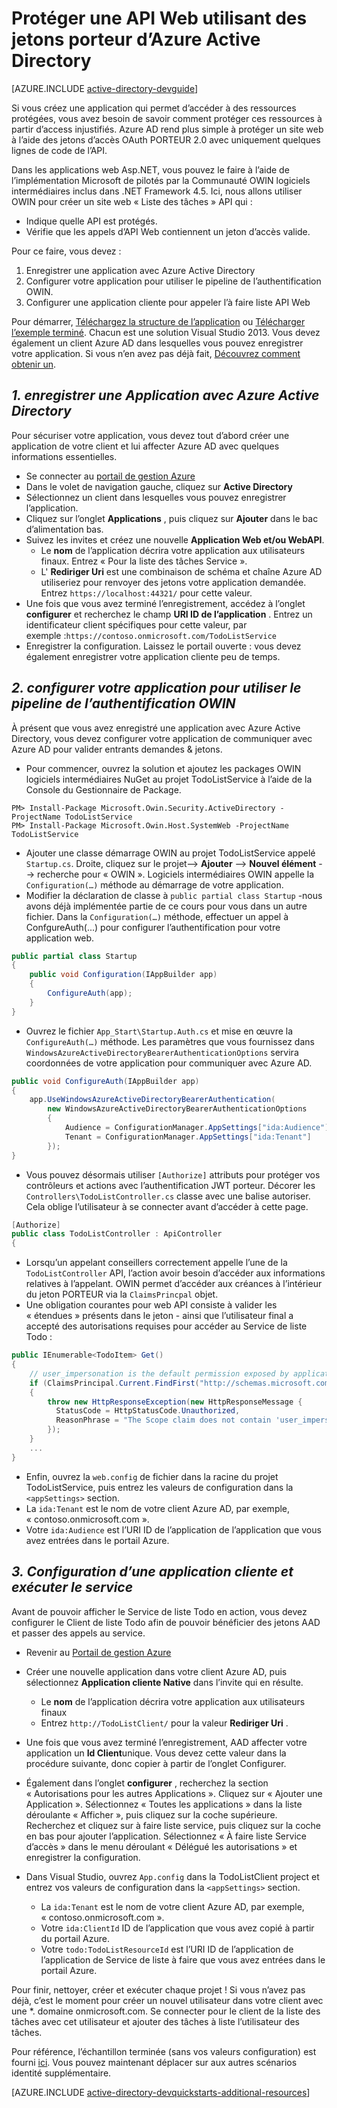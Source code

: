 <properties
    pageTitle="Azure AD .NET mise en route | Microsoft Azure"
    description="Découvrez comment créer une API Web MVC .NET qui s’intègre à Azure AD pour l’authentification et d’autorisation."
    services="active-directory"
    documentationCenter=".net"
    authors="dstrockis"
    manager="mbaldwin"
    editor=""/>

<tags
    ms.service="active-directory"
    ms.workload="identity"
    ms.tgt_pltfrm="na"
    ms.devlang="dotnet"
    ms.topic="article"
    ms.date="09/16/2016"
    ms.author="dastrock"/>


# <a name="protect-a-web-api-using-bearer-tokens-from-azure-ad"></a>Protéger une API Web utilisant des jetons porteur d’Azure Active Directory

[AZURE.INCLUDE [active-directory-devguide](../../includes/active-directory-devguide.md)]

Si vous créez une application qui permet d’accéder à des ressources protégées, vous avez besoin de savoir comment protéger ces ressources à partir d’access injustifiés.
Azure AD rend plus simple à protéger un site web à l’aide des jetons d’accès OAuth PORTEUR 2.0 avec uniquement quelques lignes de code de l’API.

Dans les applications web Asp.NET, vous pouvez le faire à l’aide de l’implémentation Microsoft de pilotés par la Communauté OWIN logiciels intermédiaires inclus dans .NET Framework 4.5.  Ici, nous allons utiliser OWIN pour créer un site web « Liste des tâches » API qui :
-   Indique quelle API est protégés.
-   Vérifie que les appels d’API Web contiennent un jeton d’accès valide.

Pour ce faire, vous devez :

1. Enregistrer une application avec Azure Active Directory
2. Configurer votre application pour utiliser le pipeline de l’authentification OWIN.
3. Configurer une application cliente pour appeler l’à faire liste API Web

Pour démarrer, [Téléchargez la structure de l’application](https://github.com/AzureADQuickStarts/WebAPI-Bearer-DotNet/archive/skeleton.zip) ou [Télécharger l’exemple terminé](https://github.com/AzureADQuickStarts/WebAPI-Bearer-DotNet/archive/complete.zip).  Chacun est une solution Visual Studio 2013.  Vous devez également un client Azure AD dans lesquelles vous pouvez enregistrer votre application.  Si vous n’en avez pas déjà fait, [Découvrez comment obtenir un](active-directory-howto-tenant.md).


## <a name="1--register-an-application-with-azure-ad"></a>*1. enregistrer une Application avec Azure Active Directory*
Pour sécuriser votre application, vous devez tout d’abord créer une application de votre client et lui affecter Azure AD avec quelques informations essentielles.

-   Se connecter au [portail de gestion Azure](https://manage.windowsazure.com)
-   Dans le volet de navigation gauche, cliquez sur **Active Directory**
-   Sélectionnez un client dans lesquelles vous pouvez enregistrer l’application.
-   Cliquez sur l’onglet **Applications** , puis cliquez sur **Ajouter** dans le bac d’alimentation bas.
-   Suivez les invites et créez une nouvelle **Application Web et/ou WebAPI**.
    -   Le **nom** de l’application décrira votre application aux utilisateurs finaux.  Entrez « Pour la liste des tâches Service ».
    -   L' **Rediriger Uri** est une combinaison de schéma et chaîne Azure AD utiliseriez pour renvoyer des jetons votre application demandée. Entrez `https://localhost:44321/` pour cette valeur.
-   Une fois que vous avez terminé l’enregistrement, accédez à l’onglet **configurer** et recherchez le champ **URI ID de l’application** .  Entrez un identificateur client spécifiques pour cette valeur, par exemple :`https://contoso.onmicrosoft.com/TodoListService`
- Enregistrer la configuration.  Laissez le portail ouverte : vous devez également enregistrer votre application cliente peu de temps.

## <a name="2-set-up-your-app-to-use-the-owin-authentication-pipeline"></a>*2. configurer votre application pour utiliser le pipeline de l’authentification OWIN*

À présent que vous avez enregistré une application avec Azure Active Directory, vous devez configurer votre application de communiquer avec Azure AD pour valider entrants demandes & jetons.

-   Pour commencer, ouvrez la solution et ajoutez les packages OWIN logiciels intermédiaires NuGet au projet TodoListService à l’aide de la Console du Gestionnaire de Package.

```
PM> Install-Package Microsoft.Owin.Security.ActiveDirectory -ProjectName TodoListService
PM> Install-Package Microsoft.Owin.Host.SystemWeb -ProjectName TodoListService
```

-   Ajouter une classe démarrage OWIN au projet TodoListService appelé `Startup.cs`.  Droite, cliquez sur le projet--> **Ajouter** --> **Nouvel élément** --> recherche pour « OWIN ».  Logiciels intermédiaires OWIN appelle la `Configuration(…)` méthode au démarrage de votre application.
-   Modifier la déclaration de classe à `public partial class Startup` -nous avons déjà implémentée partie de ce cours pour vous dans un autre fichier.  Dans la `Configuration(…)` méthode, effectuer un appel à ConfgureAuth(...) pour configurer l’authentification pour votre application web.

```C#
public partial class Startup
{
    public void Configuration(IAppBuilder app)
    {
        ConfigureAuth(app);
    }
}
```

-   Ouvrez le fichier `App_Start\Startup.Auth.cs` et mise en œuvre la `ConfigureAuth(…)` méthode.  Les paramètres que vous fournissez dans `WindowsAzureActiveDirectoryBearerAuthenticationOptions` servira coordonnées de votre application pour communiquer avec Azure AD.

```C#
public void ConfigureAuth(IAppBuilder app)
{
    app.UseWindowsAzureActiveDirectoryBearerAuthentication(
        new WindowsAzureActiveDirectoryBearerAuthenticationOptions
        {
            Audience = ConfigurationManager.AppSettings["ida:Audience"],
            Tenant = ConfigurationManager.AppSettings["ida:Tenant"]
        });
}
```

-   Vous pouvez désormais utiliser `[Authorize]` attributs pour protéger vos contrôleurs et actions avec l’authentification JWT porteur.  Décorer les `Controllers\TodoListController.cs` classe avec une balise autoriser.  Cela oblige l’utilisateur à se connecter avant d’accéder à cette page.

```C#
[Authorize]
public class TodoListController : ApiController
{
```

- Lorsqu’un appelant conseillers correctement appelle l’une de la `TodoListController` API, l’action avoir besoin d’accéder aux informations relatives à l’appelant.  OWIN permet d’accéder aux créances à l’intérieur du jeton PORTEUR via la `ClaimsPrincpal` objet.  
- Une obligation courantes pour web API consiste à valider les « étendues » présents dans le jeton - ainsi que l’utilisateur final a accepté des autorisations requises pour accéder au Service de liste Todo :

```C#
public IEnumerable<TodoItem> Get()
{
    // user_impersonation is the default permission exposed by applications in AAD
    if (ClaimsPrincipal.Current.FindFirst("http://schemas.microsoft.com/identity/claims/scope").Value != "user_impersonation")
    {
        throw new HttpResponseException(new HttpResponseMessage {
          StatusCode = HttpStatusCode.Unauthorized,
          ReasonPhrase = "The Scope claim does not contain 'user_impersonation' or scope claim not found"
        });
    }
    ...
}
```

-   Enfin, ouvrez la `web.config` de fichier dans la racine du projet TodoListService, puis entrez les valeurs de configuration dans la `<appSettings>` section.
  - La `ida:Tenant` est le nom de votre client Azure AD, par exemple, « contoso.onmicrosoft.com ».
  - Votre `ida:Audience` est l’URI ID de l’application de l’application que vous avez entrées dans le portail Azure.

## <a name="3--configure-a-client-application--run-the-service"></a>*3. Configuration d’une application cliente et exécuter le service*
Avant de pouvoir afficher le Service de liste Todo en action, vous devez configurer le Client de liste Todo afin de pouvoir bénéficier des jetons AAD et passer des appels au service.

- Revenir au [Portail de gestion Azure](https://manage.windowsazure.com)
- Créer une nouvelle application dans votre client Azure AD, puis sélectionnez **Application cliente Native** dans l’invite qui en résulte.
    -   Le **nom** de l’application décrira votre application aux utilisateurs finaux
    -   Entrez `http://TodoListClient/` pour la valeur **Rediriger Uri** .
- Une fois que vous avez terminé l’enregistrement, AAD affecter votre application un **Id Client**unique. Vous devez cette valeur dans la procédure suivante, donc copier à partir de l’onglet Configurer.
- Également dans l’onglet **configurer** , recherchez la section « Autorisations pour les autres Applications ». Cliquez sur « Ajouter une Application ». Sélectionnez « Toutes les applications » dans la liste déroulante « Afficher », puis cliquez sur la coche supérieure. Recherchez et cliquez sur à faire liste service, puis cliquez sur la coche en bas pour ajouter l’application. Sélectionnez « À faire liste Service d’accès » dans le menu déroulant « Délégué les autorisations » et enregistrer la configuration.


- Dans Visual Studio, ouvrez `App.config` dans la TodoListClient project et entrez vos valeurs de configuration dans la `<appSettings>` section.
  - La `ida:Tenant` est le nom de votre client Azure AD, par exemple, « contoso.onmicrosoft.com ».
  - Votre `ida:ClientId` ID de l’application que vous avez copié à partir du portail Azure.
  - Votre `todo:TodoListResourceId` est l’URI ID de l’application de l’application de Service de liste à faire que vous avez entrées dans le portail Azure.

Pour finir, nettoyer, créer et exécuter chaque projet !  Si vous n’avez pas déjà, c’est le moment pour créer un nouvel utilisateur dans votre client avec une *. domaine onmicrosoft.com.  Se connecter pour le client de la liste des tâches avec cet utilisateur et ajouter des tâches à liste l’utilisateur des tâches.

Pour référence, l’échantillon terminée (sans vos valeurs configuration) est fourni [ici](https://github.com/AzureADQuickStarts/WebAPI-Bearer-DotNet/archive/complete.zip).  Vous pouvez maintenant déplacer sur aux autres scénarios identité supplémentaire.

[AZURE.INCLUDE [active-directory-devquickstarts-additional-resources](../../includes/active-directory-devquickstarts-additional-resources.md)]
